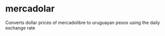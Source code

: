 mercadolar
==========

Converts dollar prices of mercadolibre to uruguayan pesos using the daily exchange rate

